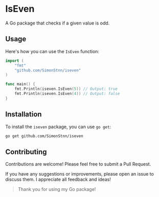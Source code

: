 # IsEven

A Go package that checks if a given value is odd.

## Usage

Here's how you can use the `IsEven` function:

```go
import (
    "fmt"
    "github.com/SimonStnn/iseven"
)

func main() {
    fmt.Println(iseven.IsEven(5)) // Output: true
    fmt.Println(iseven.IsEven(4)) // Output: false
}
```

## Installation

To install the `iseven` package, you can use `go get`:

```bash
go get github.com/SimonStnn/iseven
```

## Contributing

Contributions are welcome! Please feel free to submit a Pull Request.

If you have any suggestions or improvements, please open an issue to discuss them. I appreciate all feedback and ideas!

> Thank you for using my Go package!

